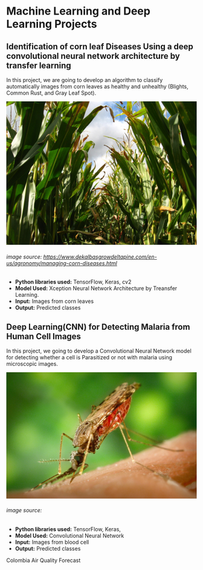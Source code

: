 # Machine Learning and Deep Learning Projects

## Identification of corn leaf Diseases Using a deep convolutional neural network architecture by transfer learning

In this project, we are going to develop an algorithm to classify automatically images from corn leaves as healthy and unhealthy (Blights, Common Rust, and Gray Leaf Spot).

![alt text](https://github.com/Luissalazarsalinas/Machine_Learning_Projects/blob/master/Img/Corn%20leaf%20diseases.jpg)
###### image source: https://www.dekalbasgrowdeltapine.com/en-us/agronomy/managing-corn-diseases.html

* **Python libraries used:** TensorFlow, Keras, cv2
* **Model Used:** Xception Neural Network Architecture by Treansfer Learning.
* **Input:** Images from corn leaves
* **Output:** Predicted classes

## Deep Learning(CNN) for Detecting Malaria from Human Cell Images

In this project, we going to develop a Convolutional Neural Network model for detecting whether a cell is Parasitized or not with malaria using microscopic images.

![alt text](https://github.com/Luissalazarsalinas/Machine_Learning_Projects/blob/master/Img/mosquito-g078ec5adf_1280.jpg)
###### image source: 

* **Python libraries used:** TensorFlow, Keras, 
* **Model Used:** Convolutional Neural Network
* **Input:** Images from blood cell
* **Output:** Predicted classes

Colombia Air Quality Forecast
